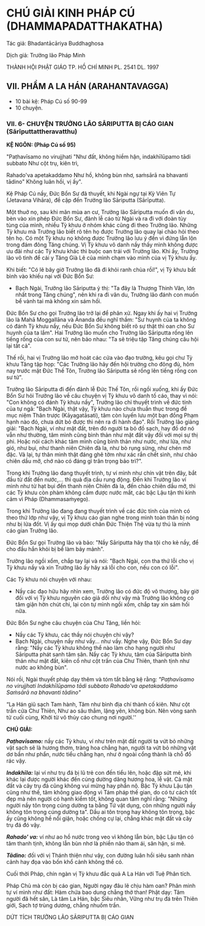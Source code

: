# CHÚ GIẢI KINH PHÁP CÚ (DHAMMAPADATTHAKATHA)

Tác giả: Bhadantācāriya Buddhaghosa

Dịch giả: Trưởng lão Pháp Minh

THÀNH HỘI PHẬT GIÁO TP. HỒ CHÍ MINH
PL. 2541 DL. 1997

## VII. PHẨM A LA HÁN (ARAHANTAVAGGA)

- 10 bài kệ: Pháp Cú số 90-99
- 10 chuyện.

### VII. 6- CHUYỆN TRƯỞNG LÃO SĀRIPUTTA BỊ CÁO GIAN (Sārīputtattheravatthu)

**KỆ NGÔN: (Pháp Cú số 95)**

"Paṭhavīsamo no virujjhati "Như đất, không hiềm hận, indakhīlūpamo tādi subbato Như cột trụ, kiên trì,

Rahado'va apetakaddamo Như hồ, không bùn nhơ, saṁsārā na bhavanti tādino" Không luân hồi, vị ấy".

Kệ Pháp Cú nầy, Đức Bổn Sư đã thuyết, khi Ngài ngự tại Kỳ Viên Tự (Jetavana Vihāra), đề cập đến Trưởng lão Sāriputta (Sārīputta).

Một thuở nọ, sau khi mãn mùa an cư, Trưởng lão Sāriputta muốn đi vân du, bèn vào xin phép Đức Bổn Sư, đảnh lễ cáo từ Ngài và ra đi với đoàn tùy tùng của mình, nhiều Tỳ khưu ở nhóm khác cũng đi theo Trưởng lão. Những Tỳ khưu mà Trưởng lão biết rõ tên họ được Trưởng lão quay lại chào hỏi theo tên họ. Có một Tỳ khưu nọ không được Trưởng lão lưu ý đến vì đứng lẫn lộn trong đám đông
Tăng chúng. Vị Tỳ khưu vô danh nầy thấy mình không được ưu đãi như các Tỳ khưu khác thì buộc oan trái với Trưởng lão. Khi ấy, Trưởng lão vô tình để cái y Tăng Già Lê của mình chạm vào mình của vị Tỳ khưu ấy.

Khi biết: "Có lẽ bây giờ Trưởng lão đã đi khỏi ranh chùa rồi!", vị Tỳ khưu bất bình vào khiếu nại với Đức Bổn Sư:

- Bạch Ngài, Trưởng lão Sāriputta ỷ thị: "Ta đây là Thượng Thinh Văn, lớn nhất trong Tăng chúng", nên khi ra đi vân du, Trưởng lão đánh con muốn bể vành tai mà không xin sám hối.

Đức Bổn Sư cho gọi Trưởng lão trở lại để phân xử. Ngay khi ấy hai vị Trưởng lão là Mahā
Moggallāna và Ānanda đều nghĩ thầm: "Sư huynh của ta không có đánh Tỳ khưu nầy, nếu Đức Bổn
Sư không biết rõ sự thật thì oan cho Sư huynh của ta lắm". Hai Trưởng lão muốn cho Trưởng lão
Sāriputta rống lên tiếng rống của con sư tử, nên bảo nhau: "Ta sẽ triệu tập Tăng chúng câu hội lại tất cả".

Thế rồi, hai vị Trưởng lão mở hoát các cửa vào đạo trường, kêu gọi chư Tỳ khưu Tăng tập họp: "Các Trưởng lão hãy đến hội trường cho đông đủ, hôm nay trước mặt Đức Thế Tôn, Trưởng lão
Sāriputta sẽ rống lên tiếng rống con sư tử".

Trưởng lão Sāriputta đi đến đảnh lễ Đức Thế Tôn, rồi ngồi xuống, khi ấy Đức Bổn Sư hỏi
Trưởng lão về câu chuyện vị Tỳ khưu vô danh tố cáo, thay vì nói: "Con không có đánh Tỳ khưu nầy",
Trưởng lão chỉ thuyết trình về đức tính của tự ngã: "Bạch Ngài, thật vậy, Tỳ khưu nào chưa thuần thục trong đề mục niệm Thân trược (Kāyagatāsati), tâm còn luyến lưu một bạn đồng Phạm hạnh nào đó, chưa dứt bỏ được thì nên ra đi hành đạo". Rồi Trưởng lão giảng giải: "Bạch Ngài, ví như mặt đất, trên đó người ta bỏ đồ sạch, hay đồ dơ nó vẫn như thường, tâm mình cũng bình thản như mặt đất vậy đối với mọi sự thị phi. Hoặc nói cách khác tâm mình cũng bình thản như nước, như lửa, như gió, như bụi, như thanh niên Chiên đà la, như bò rụng sừng, như chén mỡ đặc. Vả lại, tự thân mình thật đáng ghê tởm như xác rắn chết sình, như chảo chiên dầu mỡ, chớ nào có đáng gì trân trọng bảo trì?".

Trong khi Trưởng lão đang thuyết trình, tự ví mình như chín vật trên đây, bắt đầu từ đất đến nước,... thì quả địa cầu rung động. Đến khi Trưởng lão ví mình như từ hạt bụi đến thanh niên Chiên đà la, đến chảo chiên dầu mỡ, thì các Tỳ khưu còn phàm không cầm được nước mắt, các bậc Lậu tận thì kinh cảm vì Pháp (Dhammasaṁyego).

Trong khi Trưởng lão đang đang thuyết trình về các đức tính của mình có theo thứ lớp như vậy, vị Tỳ khưu cáo gian nghe trong mình toàn thân bị nóng như bị lửa đốt. Vị ấy quì mọp dưới chân Đức
Thiện Thệ vừa tự thú là mình cáo gian Trưởng lão.

Đức Bổn Sư gọi Trưởng lão và bảo: "Nầy Sāriputta hãy tha tội cho kẻ nầy, để cho đầu hắn khỏi bị bể làm bảy mảnh".

Trưởng lão ngồi xổm, chắp tay lại và nói: "Bạch Ngài, con tha thứ lỗi cho vị Tỳ khưu nầy và xin
Trưởng lão ấy hãy xá lỗi cho con, nếu con có lỗi".

Các Tỳ khưu nói chuyện với nhau:

- Nầy các đạo hữu hãy nhìn xem, Trưởng lão có đức độ vô thượng, bây giờ đối với vị Tỳ khưu nguyên cáo giả dối như vậy mà Trưởng lão không có tâm giận hờn chút chi, lại còn tự mình ngồi xổm, chắp tay xin sám hối nữa.

Đức Bổn Sư nghe câu chuyện của Chư Tăng, liền hỏi:

- Nầy các Tỳ khưu, các thầy nói chuyện chi vậy?
- Bạch Ngài, chuyện nầy như vầy... như vầy.
  Nghe vậy, Đức Bổn Sư dạy rằng: "Nầy các Tỳ khưu không thể nào làm cho hạng người như
  Sāriputta phát sanh tâm sân. Nầy các Tỳ khưu, tâm của Sāriputta bình thản như mặt đất, kiên cố như cột trấn của Chư Thiên, thanh tịnh như nước ao không bùn".

Nói rồi, Ngài thuyết pháp dạy thêm và tóm tắt bằng kệ rằng: _"Paṭhavīsamo no virujjhati
Indakhīlūpamo tādi subbato
Rahado'va apetakaddamo
Saṁsārā na bhavanti tādino"_

“La Hán giũ sạch Tam hành,
Tâm như bình địa chí thành cố kiên.
Như cột trấn cửa Chư Thiên,
Như ao sâu thẳm, lặng yên, không bùn.
Nên vòng sanh tử cuối cùng,
Khởi từ vô thủy cáo chung nơi người.''

**CHÚ GIẢI:**

**_Paṭhavīsamo:_** nầy các Tỳ khưu, ví như trên mặt đất người ta vứt bỏ những vật sạch sẽ là hương thơm, tràng hoa chẳng hạn, người ta vứt bỏ những vật dơ bẩn như phẩn, nước tiểu chẳng hạn, như ở ngoài cổng thành là chỗ đổ rác vậy.

**_Indakhīla:_** lại ví như trụ đá bị lũ trẻ con đến tiểu lên, hoặc đập sứt mẻ, khi khác lại được người khác đến cúng dường dâng hương hoa, lễ vật. Cả mặt đất và cây trụ đá cũng không vui mừng hay phẩn nộ. Bậc Tỳ khưu Lậu tận cũng như thế, tâm không giao động vì Tám pháp thế gian, do có tư cách tốt đẹp mà nên người có hạnh kiểm tốt, không quan tâm nghĩ rằng: "Những người nầy tôn trọng cúng dường ta bằng Tứ vật dụng, còn những người nầy không tôn trọng cúng dường ta". Dầu ai tôn trọng hay không tôn trọng, bậc ấy cũng không hề nổi giận, hoặc chống cự lại, chẳng khác mặt đất và cây trụ đá đó vậy.

**_Rahado' va:_** ví như ao hồ nước trong veo vì không lẫn bùn, bậc Lậu tận có tâm thanh tịnh, không lẫn bùn nhơ là phiền não tham ái, sân hận, si mê.

**_Tādino:_** đối với vị Thánh thiện như vậy, con đường luân hồi siêu sanh nhàn cảnh hay đọa vào bốn khổ cảnh không thể có.

Cuối thời Pháp, chín ngàn vị Tỳ khưu đắc quả A La Hán với Tuệ Phân tích.

Pháp Chủ mà còn bị cáo gian,
Người ngay đâu lẽ chịu hàm oan?
Phân minh tự ví mình như đất:
Hàm chứa bao dung chẳng thở than!
Phật dạy: Tâm người đã hết sân,
Là tâm La Hán, bậc Siêu nhân,
Vững như trụ đá trên Thiên giới,
Sạch tợ trùng dương, chẳng nhuốm trần.

DỨT TÍCH TRƯỞNG LÃO SĀRIPUTTA BỊ CÁO GIAN
